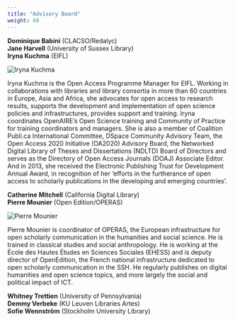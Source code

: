 ```yaml
---
title: "Advisory Board"
weight: 60
---
```


**Dominique Babini** (CLACSO/Redalyc)  
**Jane Harvell** (University of Sussex Library)  
**Iryna Kuchma** (EIFL)

![Iryna Kuchma](/images/Iryna-Kuchma-small-profile.jpg)

Iryna Kuchma is the Open Access Programme Manager for EIFL. Working in collaborations with libraries and library consortia in more than 60 countries in Europe, Asia and Africa, she advocates for open access to research results, supports the development and implementation of open science policies and infrastructures, provides support and training. Iryna coordinates OpenAIRE’s Open Science training and Community of Practice for training coordinators and managers. She is also a member of Coalition Publi.ca International Committee, DSpace Community Advisory Team, the Open Access 2020 Initiative (OA2020) Advisory Board, the Networked Digital Library of Theses and Dissertations (NDLTD) Board of Directors and serves as the Directory of Open Access Journals (DOAJ) Associate Editor. And in 2013, she received the Electronic Publishing Trust for Development Annual Award, in recognition of her ‘efforts in the furtherance of open access to scholarly publications in the developing and emerging countries’.

**Catherine Mitchell** (California Digital Library)  
**Pierre Mounier** (Open Edition/OPERAS)  

![Pierre Mounier](/images/pierre-mounier-profile-small.jpg)

Pierre Mounier is coordinator of OPERAS, the European infrastructure for open scholarly communication in the humanities and social science. He is trained in classical studies and social anthropology. He is working at the École des Hautes Études en Sciences Sociales (EHESS) and is deputy director of OpenEdition, the French national infrastructure dedicated to open scholarly communication in the SSH. He regularly publishes on digital humanities and open science topics, and more largely the social and political impact of ICT.

**Whitney Trettien** (University of Pennsylvania)  
**Demmy Verbeke** (KU Leuven Libraries Artes)  
**Sofie Wennström** (Stockholm University Library)  
